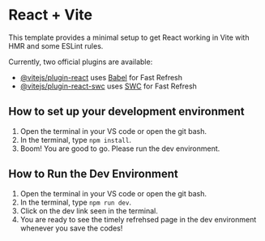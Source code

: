 # React + Vite

This template provides a minimal setup to get React working in Vite with HMR and some ESLint rules.

Currently, two official plugins are available:

- [@vitejs/plugin-react](https://github.com/vitejs/vite-plugin-react/blob/main/packages/plugin-react/README.md) uses [Babel](https://babeljs.io/) for Fast Refresh
- [@vitejs/plugin-react-swc](https://github.com/vitejs/vite-plugin-react-swc) uses [SWC](https://swc.rs/) for Fast Refresh

## How to set up your development environment
1. Open the terminal in your VS code or open the git bash.
2. In the terminal, type `npm install`.
3. Boom! You are good to go. Please run the dev environment.

## How to Run the Dev Environment
1. Open the terminal in your VS code or open the git bash.
2. In the terminal, type `npm run dev`.
3. Click on the dev link seen in the terminal.
4. You are ready to see the timely refrehsed page in the dev environment whenever you save the codes!
